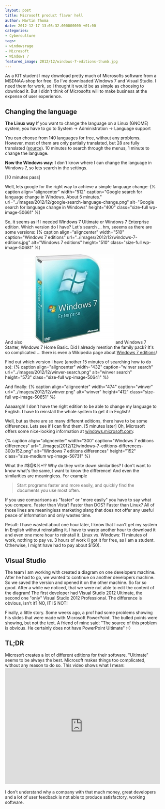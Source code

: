 ```yaml
---
layout: post
title: Microsoft product flavor hell
author: Martin Thoma
date: 2012-12-17 13:05:32.000000000 +01:00
categories:
- Cyberculture
tags:
- windowsrage
- Microsoft
- Windows 7
featured_image: 2012/12/windows-7-editions-thumb.jpg
---
```

As a KIT student I may download pretty much of Microsofts software from a MSDNAA-shop for free. So I've downloaded Windows 7 and Visual Studio. I need them for work, so I thought it would be as simple as choosing to download it. But I didn't think of Microsofts will to make business at the expense of user experience.

<h2>Changing the language</h2>
<strong>The Linux way</strong>
If you want to change the language on a Linux (GNOME) system, you have to go to 
    System &rarr; Administration &rarr; Language support

You can choose from 140 languages for free, without any problems. However, most of them are only partially translated, but 28 are fully translated (<a href="http://askubuntu.com/a/229831/10425">source</a>). 10 minutes to search through the menus, 1 minute to change the language.

<strong>Now the Windows way:</strong>
I don't know where I can change the language in Windows 7, so lets search in the settings.

[10 minutes pass]

Well, lets google for the right way to achieve a simple language change:
{% caption align="aligncenter" width="512" caption="Google search for language change in Windows. About 5 minutes." url="../images/2012/12/google-search-language-change.png" alt="Google search for language change in Windows"  height="400" class="size-full wp-image-50661" %}

So, it seems as if I needed Windows 7 Ultimate or Windows 7 Enterprise edition. Which version do I have?
Let's search ... hm, seeems as there are some versions:
{% caption align="aligncenter" width="510" caption="Windows 7 editions" url="../images/2012/12/windows-7-editions.jpg" alt="Windows 7 editions"  height="510" class="size-full wp-image-50681" %}

And also
<a href="../images/2012/12/windows-7-enterprise.jpg"><img src="../images/2012/12/windows-7-enterprise-300x295.jpg" alt="" title="Windows 7 enterprise edition" width="300" height="295" class="aligncenter size-medium wp-image-50691" /></a>
and Windows 7 Starter, Windows 7 Home Basic. Did I already mention the family pack? It's so complicated ... there is even a Wikipedia page about <a href="http://en.wikipedia.org/wiki/Windows_7_editions">Windows 7 editions</a>!

Find out which version I have (another 15 minutes of searching how to do so):
{% caption align="aligncenter" width="432" caption="winver search" url="../images/2012/12/winver-search.png" alt="winver search"  height="573" class="size-full wp-image-50641" %}

And finally:
{% caption align="aligncenter" width="474" caption="winver" url="../images/2012/12/winver.png" alt="winver"  height="412" class="size-full wp-image-50651" %}

Aaaaargh! I don't have the right edition to be able to change my language to English. I have to reinstall the whole system to get it in English!

Well, but as there are so many different editions, there have to be some differences. Lets see if I can find them. 
[5 minutes later] 
Oh, Microsoft offers some nice-looking information at <a href="http://windows.microsoft.com/en-US/windows7/products/compare">windows.microsoft.com</a>:

{% caption align="aligncenter" width="300" caption="Windows 7 editions differences" url="../images/2012/12/windows-7-editions-differences-300x152.png" alt="Windows 7 editions differences"  height="152" class="size-medium wp-image-50731" %}

What the #$@&%*!? Why do they write down similarities? I don't want to know what's the same, I want to know the difference! 
And even the similarities are meaningless. 
For example 
<blockquote>Start programs faster and more easily, and quickly find the documents you use most often.</blockquote>
If you use comparisons as "faster" or "more easily" you have to say what you compare. Faster than Vista? Faster than DOS? Faster than Linux? All of those lines are meaningless marketing slang that does not offer any useful peace of information and only wastes time.

Result: I have wasted about one hour later, I know that I can't get my system in English without reinstalling it. I have to waste another hour to download it and even one more hour to reinstall it. 
Linux vs. Windows: 11 minutes of work, nothing to pay vs. 3 hours of work (I got it for free, as I am a student. Otherwise, I might have had to pay about $150).

<h2>Visual Studio</h2>
The team I am working with created a diagram on one developers machine. After he had to go, we wanted to continue on another developers machine. So we saved the version and opened it on the other machine. So far so good. After a while we noticed, that we were not able to edit the content of the diagram! 
The first developer had Visual Studio 2012 Ultimate, the second one "only" Visual Studio 2012 Professional. The difference is obvious, isn't it? NO, IT IS NOT!

Finally, a little story. Some weeks ago, a prof had some problems showing his slides that were made with Microsoft PowerPoint. The bulled points were showing, but not the text. A friend of mine said:
"The source of this problem is obvious. He certainly does not have PowerPoint Ultimate" :-)

<h2>TL;DR</h2>
Microsoft creates a lot of different editions for their software. "Ultimate" seems to be always the best.
Microsoft makes things too complicated, without any reason to do so. This video shows what I mean:

<iframe width="512" height="384" src="http://www.youtube.com/embed/G9HfdSp2E2A" frameborder="0" allowfullscreen></iframe>

I don't understand why a company with that much money, great developers and a lot of user feedback is not able to produce satisfactory, working software.
